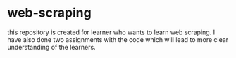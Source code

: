 # web-scraping
this repository is created for learner who wants to learn web scraping. I have also done two assignments with the code which will lead to more clear understanding of the learners.
